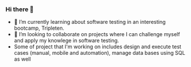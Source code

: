 

### Hi there 👋

- 🌱 I’m currently learning about software testing in an interesting bootcamp, Tripleten.
- 👯 I’m looking to collaborate on projects where I can challenge myself and apply my knowlege in software testing.
- Some of project that I'm working on includes design and execute test cases (manual, mobile and automation), manage data bases using SQL as well

